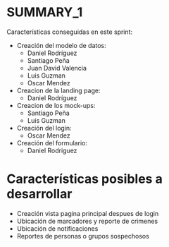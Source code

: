 # SUMMARY_1



Características conseguidas en este sprint:

- Creación del modelo de datos:
  - Daniel Rodríguez
  - Santiago Peña
  - Juan David Valencia
  - Luis Guzman
  - Oscar Mendez
- Creacion de la landing page:
  - Daniel Rodríguez
- Creacion de los mock-ups:
  - Santiago Peña
  - Luis Guzman
- Creación del login:
  - Oscar Mendez
 - Creación del formulario:
   - Daniel Rodriguez 

# Características posibles a desarrollar

  - Creación vista pagina principal despues de login
  - Ubicación de marcadores y reporte de crimenes
  - Ubicación de notificaciones
  - Reportes de personas o grupos sospechosos



